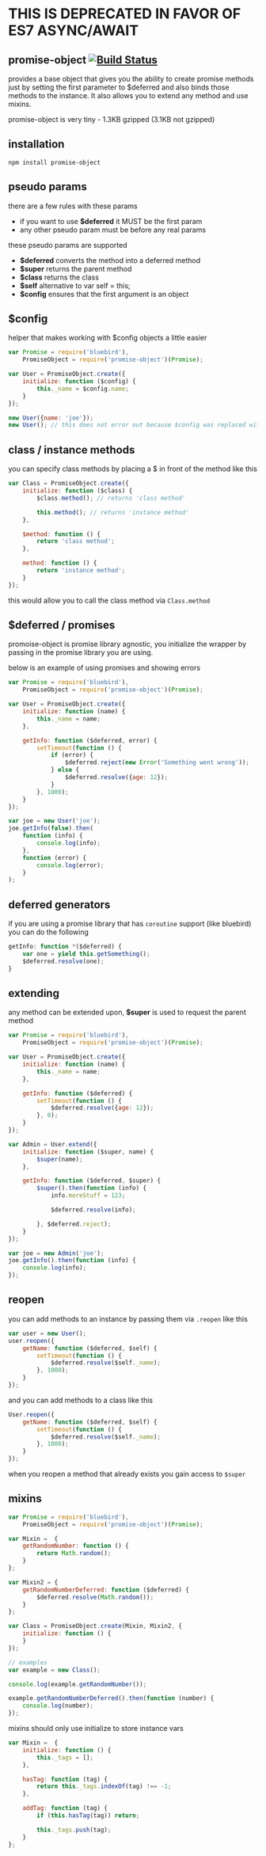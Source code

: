 # THIS IS DEPRECATED IN FAVOR OF ES7 ASYNC/AWAIT

## promise-object [![Build Status](https://travis-ci.org/icodeforlove/node-promise-object.png?branch=master)](https://travis-ci.org/icodeforlove/node-promise-object)
provides a base object that gives you the ability to create promise methods just by setting the first parameter to $deferred and also binds those methods to the instance. It also allows you to extend any method and use mixins.

promise-object is very tiny - 1.3KB gzipped (3.1KB not gzipped)

## installation
	npm install promise-object

## pseudo params
there are a few rules with these params
* if you want to use **$deferred** it MUST be the first param
* any other pseudo param must be before any real params

these pseudo params are supported
* **$deferred** converts the method into a deferred method
* **$super** returns the parent method
* **$class** returns the class
* **$self** alternative to var self = this;
* **$config** ensures that the first argument is an object

## $config
helper that makes working with $config objects a little easier

```javascript
var Promise = require('bluebird'),
	PromiseObject = require('promise-object')(Promise);

var User = PromiseObject.create({
	initialize: function ($config) {
		this._name = $config.name;
	}
});

new User({name: 'joe'});
new User(); // this does not error out because $config was replaced with an empty object
```

## class / instance methods
you can specify class methods by placing a $ in front of the method like this

```javascript
var Class = PromiseObject.create({
	initialize: function ($class) {
		$class.method(); // returns 'class method'

		this.method(); // returns 'instance method'
	},

	$method: function () {
		return 'class method';
	},

	method: function () {
		return 'instance method';
	}
});
```

this would allow you to call the class method via `Class.method`

## $deferred / promises
promoise-object is promise library agnostic, you initialize the wrapper by passing in the promise library you are using.

below is an example of using promises and showing errors

```javascript
var Promise = require('bluebird'),
	PromiseObject = require('promise-object')(Promise);

var User = PromiseObject.create({
	initialize: function (name) {
		this._name = name;
	},

	getInfo: function ($deferred, error) {
		setTimeout(function () {
			if (error) {
				$deferred.reject(new Error('Something went wrong'));
			} else {
				$deferred.resolve({age: 12});
			}
		}, 1000);
	}
});

var joe = new User('joe');
joe.getInfo(false).then(
	function (info) {
		console.log(info);
	},
	function (error) {
		console.log(error);
	}
);
```

## deferred generators

if you are using a promise library that has `coroutine` support (like bluebird) you can do the following

```javascript
getInfo: function *($deferred) {
	var one = yield this.getSomething();
	$deferred.resolve(one);
}
```

## extending
any method can be extended upon, **$super** is used to request the parent method
```javascript
var Promise = require('bluebird'),
	PromiseObject = require('promise-object')(Promise);

var User = PromiseObject.create({
	initialize: function (name) {
		this._name = name;
	},

	getInfo: function ($deferred) {
		setTimeout(function () {
			$deferred.resolve({age: 12});
		}, 0);
	}
});

var Admin = User.extend({
	initialize: function ($super, name) {
		$super(name);
	},

	getInfo: function ($deferred, $super) {
		$super().then(function (info) {
			info.moreStuff = 123;

			$deferred.resolve(info);

		}, $deferred.reject);
	}
});

var joe = new Admin('joe');
joe.getInfo().then(function (info) {
	console.log(info);
});
```

## reopen
you can add methods to an instance by passing them via `.reopen` like this

```javascript
var user = new User();
user.reopen({
	getName: function ($deferred, $self) {
		setTimeout(function () {
			$deferred.resolve($self._name);
		}, 1000);
	}
});
```

and you can add methods to a class like this

```javascript
User.reopen({
	getName: function ($deferred, $self) {
		setTimeout(function () {
			$deferred.resolve($self._name);
		}, 1000);
	}
});
```

when you reopen a method that already exists you gain access to `$super`

## mixins
```javascript
var Promise = require('bluebird'),
	PromiseObject = require('promise-object')(Promise);

var Mixin =  {
	getRandomNumber: function () {
		return Math.random();
	}
};

var Mixin2 = {
	getRandomNumberDeferred: function ($deferred) {
		$deferred.resolve(Math.random());
	}
};

var Class = PromiseObject.create(Mixin, Mixin2, {
	initialize: function () {
	}
});

// examples
var example = new Class();

console.log(example.getRandomNumber());

example.getRandomNumberDeferred().then(function (number) {
	console.log(number);
});
```

mixins should only use initialize to store instance vars

```javascript
var Mixin =  {
	initialize: function () {
		this._tags = [];
	},

	hasTag: function (tag) {
		return this._tags.indexOf(tag) !== -1;
	},

	addTag: function (tag) {
		if (this.hasTag(tag)) return;

		this._tags.push(tag);
	}
};
```
